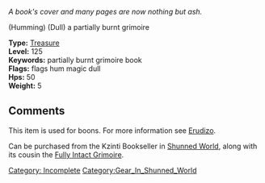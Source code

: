 *A book's cover and many pages are now nothing but ash.*

(Humming) (Dull) a partially burnt grimoire

**Type:** [Treasure](Treasure "wikilink")  
**Level:** 125  
**Keywords:** partially burnt grimoire book  
**Flags:** flags hum magic dull  
**Hps:** 50  
**Weight:** 5  

## Comments

This item is used for boons. For more information see
[Erudizo](Erudizo "wikilink").

Can be purchased from the Kzinti Bookseller in [Shunned
World](:Category:Shunned_World.md "wikilink"), along with its cousin the
[Fully Intact Grimoire](Fully_Intact_Grimoire "wikilink").

[Category: Incomplete](Category:_Incomplete "wikilink")
[Category:Gear_In_Shunned_World](Category:Gear_In_Shunned_World "wikilink")
